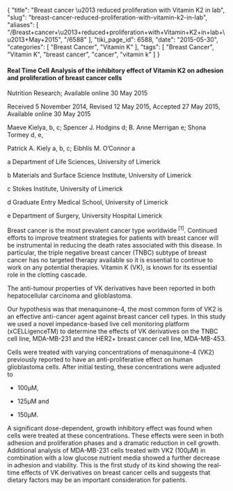 {
    "title": "Breast cancer \u2013 reduced proliferation with Vitamin K2 in lab",
    "slug": "breast-cancer-reduced-proliferation-with-vitamin-k2-in-lab",
    "aliases": [
        "/Breast+cancer+\u2013+reduced+proliferation+with+Vitamin+K2+in+lab+\u2013+May+2015",
        "/6588"
    ],
    "tiki_page_id": 6588,
    "date": "2015-05-30",
    "categories": [
        "Breast Cancer",
        "Vitamin K"
    ],
    "tags": [
        "Breast Cancer",
        "Vitamin K",
        "breast cancer",
        "cancer",
        "vitamin k"
    ]
}


#### Real Time Cell Analysis of the inhibitory effect of Vitamin K2 on adhesion and proliferation of breast cancer cells

Nutrition Research; Available online 30 May 2015

Received 5 November 2014, Revised 12 May 2015, Accepted 27 May 2015, Available online 30 May 2015

Maeve Kielya, b, c; Spencer J. Hodgins d; B. Anne Merrigan e; Shona Tormey d, e,

Patrick A. Kiely a, b, c; Eibhlís M. O’Connor a

a Department of Life Sciences, University of Limerick

b Materials and Surface Science Institute, University of Limerick

c Stokes Institute, University of Limerick

d Graduate Entry Medical School, University of Limerick

e Department of Surgery, University Hospital Limerick

Breast cancer is the most prevalent cancer type worldwide <sup>[1]</sup>. Continued efforts to improve treatment strategies for patients with breast cancer will be instrumental in reducing the death rates associated with this disease. In particular, the triple negative breast cancer (TNBC) subtype of breast cancer has no targeted therapy available so it is essential to continue to work on any potential therapies. Vitamin K (VK), is known for its essential role in the clotting cascade. 

The anti-tumour properties of VK derivatives have been reported in both hepatocellular carcinoma and glioblastoma. 

Our hypothesis was that menaquinone-4, the most common form of VK2 is an effective anti-cancer agent against breast cancer cell types. In this study we used a novel impedance-based live cell monitoring platform (xCELLigenceTM) to determine the effects of VK derivatives on the TNBC cell line, MDA-MB-231 and the HER2+ breast cancer cell line, MDA-MB-453. 

Cells were treated with varying concentrations of menaquinone-4 (VK2) previously reported to have an anti-proliferative effect on human glioblastoma cells. After initial testing, these concentrations were adjusted to 

* 100μM, 

* 125μM and 

* 150μM. 

A significant dose-dependent, growth inhibitory effect was found when cells were treated at these concentrations. These effects were seen in both adhesion and proliferation phases and a dramatic reduction in cell growth. Additional analysis of MDA-MB-231 cells treated with VK2 (100μM) in combination with a low glucose nutrient media showed a further decrease in adhesion and viability. This is the first study of its kind showing the real-time effects of VK derivatives on breast cancer cells and suggests that dietary factors may be an important consideration for patients.